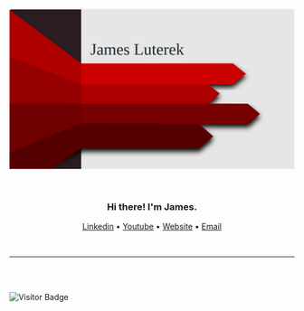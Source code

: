 ![James Luterek - Banner Image](https://raw.githubusercontent.com/jluterek/jluterek/master/banner.svg)

<br />

<h3 align="center">Hi there! I'm James.</h3>
<p align="center">
  <a href="https://www.linkedin.com/in/jamesluterek/">Linkedin</a>
   • <a href="https://www.youtube.com/jamesluterek">Youtube</a>
   • <a href="https://www.jamesluterek.com">Website</a>
   • <a href="mailto:james.luterek@gmail.com">Email</a>
</p>

<br />

---

<br />
<br />

![Visitor Badge](https://visitor-badge.laobi.icu/badge?page_id=jluterek)
